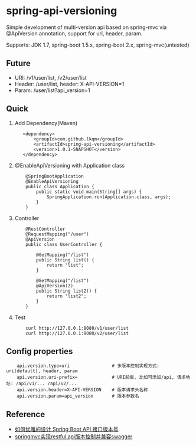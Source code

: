# spring-api-versioning
Simple development of multi-version api based on spring-mvc via @ApiVersion annotation, support for uri, header, param.

Supports: JDK 1.7, spring-boot 1.5.x, spring-boot 2.x, spring-mvc(untested)

## Future
- URI:  /v1/user/list, /v2/user/list
- Header: /user/list, header: X-API-VERSION=1
- Param:  /user/list?api_version=1

## Quick
1. Add Dependency(Maven)
    ```
       <dependency>
           <groupId>com.github.lkqm</groupId>
           <artifactId>spring-api-versioning</artifactId>
           <version>1.0.1-SNAPSHOT</version>
       </dependency>
    ```
    
2. @EnableApiVersioning with Application class
    ```
        @SpringBootApplication
        @EnableApiVersioning
        public class Application {
            public static void main(String[] args) {
                SpringApplication.run(Application.class, args);
            }
        }
    ```

3. Controller
    ```
        @RestController
        @RequestMapping("/user")
        @ApiVersion
        public class UserController {
        
            @GetMapping("/list")
            public String list() {
                return "list";
            }
        
            @GetMapping("/list")
            @ApiVersion(2)
            public String list2() {
                return "list2";
            }
        }
    ```
4. Test
    ```
        curl http://127.0.0.1:8080/v1/user/list
        curl http://127.0.0.1:8080/v2/user/list
    ```


## Config properties
```
    api.version.type=uri                # 多版本控制实现方式: uri(default), header, param
    api.version.uri-prefix=             # URI前缀, 比如可添加/api, 请求地址: /api/v1/... /api/v2/...
    api.version.header=X-API-VERSION    # 版本请求头名称
    api.version.param=api_version       # 版本参数名
```

## Reference
- [如何优雅的设计 Spring Boot API 接口版本号](https://www.jianshu.com/p/2c43d15b1675)
- [springmvc实现restful api版本控制并兼容swagger](https://luoluonuoya.github.io/2017/11/10/springmvc实现restful%20api版本控制并兼容swagger/)